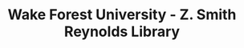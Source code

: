 ---
layout: repo
title: "Wake Forest University - Z. Smith Reynolds Library"
id: 5722
permalink: repos/5722/
---